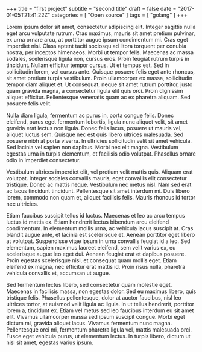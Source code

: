 +++
title = "first project"
subtitle = "second title"
draft = false
date = "2017-01-05T21:41:22Z"
categories = [
  "Open source"
]
tags = [
  "golang"
]
+++

Lorem ipsum dolor sit amet, consectetur adipiscing elit. Integer sagittis nulla eget arcu vulputate rutrum. Cras maximus, mauris sit amet pretium pulvinar, ex urna ornare arcu, at porttitor augue ipsum condimentum mi. Cras eget imperdiet nisi. Class aptent taciti sociosqu ad litora torquent per conubia nostra, per inceptos himenaeos. Morbi ut tempor felis. Maecenas ac massa sodales, scelerisque ligula non, cursus eros. Proin feugiat rutrum turpis in tincidunt. Nullam efficitur tempor cursus. Ut et tempus est. Sed in sollicitudin lorem, vel cursus ante. Quisque posuere felis eget ante rhoncus, sit amet pretium turpis vestibulum. Proin ullamcorper ex massa, sollicitudin tempor diam aliquet et. Ut consequat, neque sit amet rutrum porttitor, justo quam gravida magna, a consectetur ligula elit quis orci. Proin dignissim aliquet efficitur. Pellentesque venenatis quam ac ex pharetra aliquam. Sed posuere felis velit.

Nulla diam ligula, fermentum ac purus in, porta congue felis. Donec eleifend, purus eget fermentum lobortis, ligula nunc aliquet velit, sit amet gravida erat lectus non ligula. Donec felis lacus, posuere ut mauris vel, aliquet luctus sem. Quisque nec est quis libero ultrices malesuada. Sed posuere nibh at porta viverra. In ultricies sollicitudin velit sit amet vehicula. Sed lacinia vel sapien non dapibus. Morbi nec elit magna. Vestibulum egestas urna in turpis elementum, et facilisis odio volutpat. Phasellus ornare odio in imperdiet consectetur.

Vestibulum ultrices imperdiet elit, vel pretium velit mattis quis. Aliquam erat volutpat. Integer sodales convallis mauris, eget convallis elit consectetur tristique. Donec ac mattis neque. Vestibulum nec metus nisl. Nam sed erat ac lacus tincidunt tincidunt. Pellentesque sit amet interdum mi. Duis libero lorem, commodo non quam et, aliquet facilisis felis. Mauris rhoncus id tortor nec ultricies.

Etiam faucibus suscipit tellus id luctus. Maecenas et leo ac arcu tempus luctus id mattis ex. Etiam hendrerit lectus bibendum arcu eleifend condimentum. In elementum mollis urna, ac vehicula lacus suscipit at. Cras blandit augue ante, et lacinia est scelerisque et. Aenean porttitor eget libero at volutpat. Suspendisse vitae ipsum in urna convallis feugiat id a leo. Sed elementum, sapien maximus laoreet eleifend, sem velit varius ex, eu scelerisque augue leo eget dui. Aenean feugiat erat et dapibus posuere. Proin egestas scelerisque nisl, et consequat quam mollis eget. Etiam eleifend ex magna, nec efficitur erat mattis id. Proin risus nulla, pharetra vehicula convallis et, accumsan ut augue.

Sed fermentum lectus libero, sed consectetur quam molestie eget. Maecenas in facilisis massa, non egestas dolor. Sed eu maximus libero, quis tristique felis. Phasellus pellentesque, dolor at auctor faucibus, nisl leo ultrices tortor, at euismod velit ligula ac ligula. In ut tellus hendrerit, porttitor lorem a, tincidunt ex. Etiam vel metus sed leo faucibus interdum eu sit amet elit. Vivamus ullamcorper massa sed ipsum suscipit congue. Morbi eget dictum mi, gravida aliquet lacus. Vivamus fermentum nunc magna. Pellentesque orci mi, fermentum pharetra ligula vel, mattis malesuada orci. Fusce eget vehicula purus, ut elementum lectus. In turpis libero, dictum ut nisl sit amet, egestas varius ipsum.
